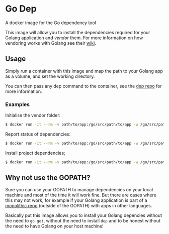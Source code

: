 # Go Dep

A docker image for the Go dependency tool

This image will allow you to install the dependencies required for your Golang application and *vendor* them. For more information on how vendoring works with Golang see their [wiki](https://github.com/golang/go/wiki/PackageManagementTools#go15vendorexperiment).

## Usage
Simply run a container with this image and map the path to your Golang app as a volume, and set the working directory.

You can then pass any dep command to the container, see the [dep repo](https://github.com/golang/dep) for more information.

### Examples

Initialise the vendor folder:
```bash
$ docker run -it --rm -v path/to/app:/go/src/path/to/app -w /go/src/path/to/app ryank90/go-dep init
```

Report status of dependencies:
```bash
$ docker run -it --rm -v path/to/app:/go/src/path/to/app -w /go/src/path/to/app ryank90/go-dep status
```

Install project dependencies;
```bash
$ docker run -it --rm -v path/to/app:/go/src/path/to/app -w /go/src/path/to/app ryank90/go-dep ensure
```

## Why not use the GOPATH?
Sure you can use your GOPATH to manage dependencies on your local machine and most of the time it will work fine. But there are cases where this may not work, for example if your Golang application is part of a [monolithic repo](https://danluu.com/monorepo/) (outside of the GOPATH) with apps in other languages.

Basically put this image allows you to install your Golang depencies without the need to `go get`, without the need to install `dep` and to be honest without the need to have Golang on your host machine!
